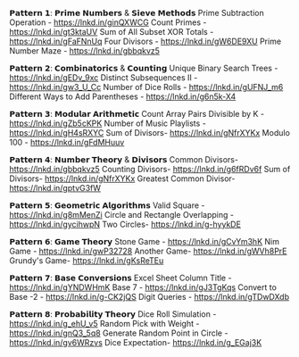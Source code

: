 𝗣𝗮𝘁𝘁𝗲𝗿𝗻 𝟭: 𝗣𝗿𝗶𝗺𝗲 𝗡𝘂𝗺𝗯𝗲𝗿𝘀 & 𝗦𝗶𝗲𝘃𝗲 𝗠𝗲𝘁𝗵𝗼𝗱𝘀
Prime Subtraction Operation - https://lnkd.in/ginQXWCG
Count Primes - https://lnkd.in/gt3ktaUV
Sum of All Subset XOR Totals - https://lnkd.in/gFaFNnUq
Four Divisors - https://lnkd.in/gW6DE9XU
Prime Number Maze - https://lnkd.in/gbbqkvz5

𝗣𝗮𝘁𝘁𝗲𝗿𝗻 𝟮: 𝗖𝗼𝗺𝗯𝗶𝗻𝗮𝘁𝗼𝗿𝗶𝗰𝘀 & 𝗖𝗼𝘂𝗻𝘁𝗶𝗻𝗴
Unique Binary Search Trees - https://lnkd.in/gEDv_9xc
Distinct Subsequences II - https://lnkd.in/gw3_U_Cc
Number of Dice Rolls - https://lnkd.in/gUFNJ_m6
Different Ways to Add Parentheses - https://lnkd.in/g6n5k-X4


𝗣𝗮𝘁𝘁𝗲𝗿𝗻 𝟯: 𝗠𝗼𝗱𝘂𝗹𝗮𝗿 𝗔𝗿𝗶𝘁𝗵𝗺𝗲𝘁𝗶𝗰
Count Array Pairs Divisible by K - https://lnkd.in/gZb5cKPK
Number of Music Playlists - https://lnkd.in/gH4sRXYC
Sum of Divisors- https://lnkd.in/gNfrXYKx
Modulo 100 - https://lnkd.in/gFdMHuuv

𝗣𝗮𝘁𝘁𝗲𝗿𝗻 𝟰: 𝗡𝘂𝗺𝗯𝗲𝗿 𝗧𝗵𝗲𝗼𝗿𝘆 & 𝗗𝗶𝘃𝗶𝘀𝗼𝗿𝘀
Common Divisors- https://lnkd.in/gbbqkvz5
Counting Divisors- https://lnkd.in/g6fRDv6f
Sum of Divisors- https://lnkd.in/gNfrXYKx
Greatest Common Divisor- https://lnkd.in/gptvG3fW

𝗣𝗮𝘁𝘁𝗲𝗿𝗻 𝟱: 𝗚𝗲𝗼𝗺𝗲𝘁𝗿𝗶𝗰 𝗔𝗹𝗴𝗼𝗿𝗶𝘁𝗵𝗺𝘀
Valid Square - https://lnkd.in/g8mMenZi
Circle and Rectangle Overlapping - https://lnkd.in/gycihwpN
Two Circles- https://lnkd.in/g-hyykDE

𝗣𝗮𝘁𝘁𝗲𝗿𝗻 𝟲: 𝗚𝗮𝗺𝗲 𝗧𝗵𝗲𝗼𝗿𝘆
Stone Game - https://lnkd.in/gCvYm3hK
Nim Game - https://lnkd.in/gwP32728
Another Game- https://lnkd.in/gWVh8PrE
Grundy's Game- https://lnkd.in/gKsReTEu

𝗣𝗮𝘁𝘁𝗲𝗿𝗻 𝟳: 𝗕𝗮𝘀𝗲 𝗖𝗼𝗻𝘃𝗲𝗿𝘀𝗶𝗼𝗻𝘀
Excel Sheet Column Title - https://lnkd.in/gYNDWHmK
Base 7 - https://lnkd.in/gJ3TgKqs
Convert to Base -2 - https://lnkd.in/g-CK2jQS
Digit Queries - https://lnkd.in/gTDwDXdb

𝗣𝗮𝘁𝘁𝗲𝗿𝗻 𝟴: 𝗣𝗿𝗼𝗯𝗮𝗯𝗶𝗹𝗶𝘁𝘆 𝗧𝗵𝗲𝗼𝗿𝘆
Dice Roll Simulation - https://lnkd.in/g_ehU_v5
Random Pick with Weight - https://lnkd.in/gnQ3_5q8
Generate Random Point in Circle - https://lnkd.in/gv6WRzvs
Dice Expectation- https://lnkd.in/g_EGaj3K